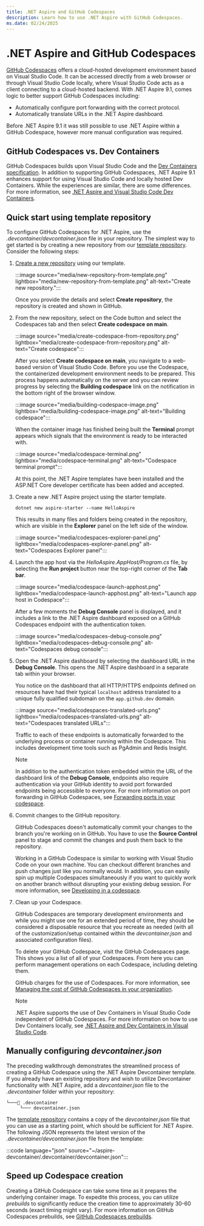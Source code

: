 ```yaml
---
title: .NET Aspire and GitHub Codespaces
description: Learn how to use .NET Aspire with GitHub Codespaces.
ms.date: 02/24/2025
---
```


# .NET Aspire and GitHub Codespaces

[GitHub Codespaces](https://github.com/features/codespaces) offers a cloud-hosted development environment based on Visual Studio Code. It can be accessed directly from a web browser or through Visual Studio Code locally, where Visual Studio Code acts as a client connecting to a cloud-hosted backend. With .NET Aspire 9.1, comes logic to better support GitHub Codespaces including:

- Automatically configure port forwarding with the correct protocol.
- Automatically translate URLs in the .NET Aspire dashboard.

Before .NET Aspire 9.1 it was still possible to use .NET Aspire within a GitHub Codespace, however more manual configuration was required.

## GitHub Codespaces vs. Dev Containers

GitHub Codespaces builds upon Visual Studio Code and the [Dev Containers specification](https://containers.dev/implementors/spec/). In addition to supporting GitHub Codespaces, .NET Aspire 9.1 enhances support for using Visual Studio Code and locally hosted Dev Containers. While the experiences are similar, there are some differences. For more information, see [.NET Aspire and Visual Studio Code Dev Containers](dev-containers.md).

## Quick start using template repository

To configure GitHub Codespaces for .NET Aspire, use the _.devcontainer/devcontainer.json_ file in your repository. The simplest way to get started is by creating a new repository from our [template repository](https://github.com/dotnet/aspire-devcontainer). Consider the following steps:

1. [Create a new repository](https://github.com/new?template_name=aspire-devcontainer&template_owner=dotnet) using our template.

    :::image source="media/new-repository-from-template.png" lightbox="media/new-repository-from-template.png" alt-text="Create new repository.":::

    Once you provide the details and select **Create repository**, the repository is created and shown in GitHub.

1. From the new repository, select on the Code button and select the Codespaces tab and then select **Create codespace on main**.

    :::image source="media/create-codespace-from-repository.png" lightbox="media/create-codespace-from-repository.png" alt-text="Create codespace":::

    After you select **Create codespace on main**, you navigate to a web-based version of Visual Studio Code. Before you use the Codespace, the containerized development environment needs to be prepared. This process happens automatically on the server and you can review progress by selecting the **Building codespace** link on the notification in the bottom right of the browser window.

    :::image source="media/building-codespace-image.png" lightbox="media/building-codespace-image.png" alt-text="Building codespace":::

    When the container image has finished being built the **Terminal** prompt appears which signals that the environment is ready to be interacted with.

    :::image source="media/codespace-terminal.png" lightbox="media/codespace-terminal.png" alt-text="Codespace terminal prompt":::

    At this point, the .NET Aspire templates have been installed and the ASP.NET Core developer certificate has been added and accepted.

1. Create a new .NET Aspire project using the starter template.

    ```dotnetcli
    dotnet new aspire-starter --name HelloAspire
    ```

    This results in many files and folders being created in the repository, which are visible in the **Explorer** panel on the left side of the window.

    :::image source="media/codespaces-explorer-panel.png" lightbox="media/codespaces-explorer-panel.png" alt-text="Codespaces Explorer panel":::

1. Launch the app host via the _HelloAspire.AppHost/Program.cs_ file, by selecting the **Run project** button near the top-right corner of the **Tab bar**.

    :::image source="media/codespace-launch-apphost.png" lightbox="media/codespace-launch-apphost.png" alt-text="Launch app host in Codespace":::

    After a few moments the **Debug Console** panel is displayed, and it includes a link to the .NET Aspire dashboard exposed on a GitHub Codespaces endpoint with the authentication token.

    :::image source="media/codespaces-debug-console.png" lightbox="media/codespaces-debug-console.png" alt-text="Codespaces debug console":::

1. Open the .NET Aspire dashboard by selecting the dashboard URL in the **Debug Console**. This opens the .NET Aspire dashboard in a separate tab within your browser.

    You notice on the dashboard that all HTTP/HTTPS endpoints defined on resources have had their typical `localhost` address translated to a unique fully qualified subdomain on the `app.github.dev` domain.

    :::image source="media/codespaces-translated-urls.png" lightbox="media/codespaces-translated-urls.png" alt-text="Codespaces translated URLs":::

    Traffic to each of these endpoints is automatically forwarded to the underlying process or container running within the Codespace. This includes development time tools such as PgAdmin and Redis Insight.

    > [!NOTE]
    > In addition to the authentication token embedded within the URL of the dashboard link of the **Debug Console**, endpoints also require authentication via your GitHub identity to avoid port forwarded endpoints being accessible to everyone. For more information on port forwarding in GitHub Codespaces, see [Forwarding ports in your codespace](https://docs.github.com/codespaces/developing-in-a-codespace/forwarding-ports-in-your-codespace?tool=webui).

1. Commit changes to the GitHub repository.

    GitHub Codespaces doesn't automatically commit your changes to the branch you're working on in GitHub. You have to use the **Source Control** panel to stage and commit the changes and push them back to the repository.

    Working in a GitHub Codespace is similar to working with Visual Studio Code on your own machine. You can checkout different branches and push changes just like you normally would. In addition, you can easily spin up multiple Codespaces simultaneously if you want to quickly work on another branch without disrupting your existing debug session. For more information, see [Developing in a codespace](https://docs.github.com/codespaces/developing-in-a-codespace/developing-in-a-codespace?tool=webui).

1. Clean up your Codespace.

    GitHub Codespaces are temporary development environments and while you might use one for an extended period of time, they should be considered a disposable resource that you recreate as needed (with all of the customization/setup contained within the _devcontainer.json_ and associated configuration files).

    To delete your GitHub Codespace, visit the GitHub Codespaces page. This shows you a list of all of your Codespaces. From here you can perform management operations on each Codespace, including deleting them.

    GitHub charges for the use of Codespaces. For more information, see [Managing the cost of GitHub Codespaces in your organization](https://docs.github.com/codespaces/managing-codespaces-for-your-organization/choosing-who-owns-and-pays-for-codespaces-in-your-organization).

    > [!NOTE]
    > .NET Aspire supports the use of Dev Containers in Visual Studio Code independent of GitHub Codespaces. For more information on how to use Dev Containers locally, see [.NET Aspire and Dev Containers in Visual Studio Code](dev-containers.md).

## Manually configuring _devcontainer.json_

The preceding walkthrough demonstrates the streamlined process of creating a GitHub Codespace using the .NET Aspire Devcontainer template. If you already have an existing repository and wish to utilize Devcontainer functionality with .NET Aspire, add a _devcontainer.json_ file to the _.devcontainer_ folder within your repository:

```Directory
└───📂 .devcontainer
     └─── devcontainer.json
```

The [template repository](https://github.com/dotnet/aspire-devcontainer) contains a copy of the _devcontainer.json_ file that you can use as a starting point, which should be sufficient for .NET Aspire. The following JSON represents the latest version of the _.devcontainer/devcontainer.json_ file from the template:

:::code language="json" source="~/aspire-devcontainer/.devcontainer/devcontainer.json":::

## Speed up Codespace creation

Creating a GitHub Codespace can take some time as it prepares the underlying container image. To expedite this process, you can utilize _prebuilds_ to significantly reduce the creation time to approximately 30-60 seconds (exact timing might vary). For more information on GitHub Codespaces prebuilds, see [GitHub Codespaces prebuilds](https://docs.github.com/codespaces/prebuilding-your-codespaces/about-github-codespaces-prebuilds).
